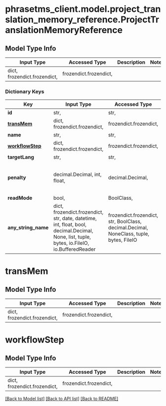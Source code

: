 # phrasetms_client.model.project_translation_memory_reference.ProjectTranslationMemoryReference

## Model Type Info

| Input Type                   | Accessed Type          | Description | Notes |
| ---------------------------- | ---------------------- | ----------- | ----- |
| dict, frozendict.frozendict, | frozendict.frozendict, |             |

### Dictionary Keys

| Key                               | Input Type                                                                                                                                  | Accessed Type                                                                           | Description                                                        | Notes                                   |
| --------------------------------- | ------------------------------------------------------------------------------------------------------------------------------------------- | --------------------------------------------------------------------------------------- | ------------------------------------------------------------------ | --------------------------------------- |
| **id**                            | str,                                                                                                                                        | str,                                                                                    |                                                                    | [optional]                              |
| **[transMem](#transMem)**         | dict, frozendict.frozendict,                                                                                                                | frozendict.frozendict,                                                                  |                                                                    | [optional]                              |
| **name**                          | str,                                                                                                                                        | str,                                                                                    |                                                                    | [optional]                              |
| **[workflowStep](#workflowStep)** | dict, frozendict.frozendict,                                                                                                                | frozendict.frozendict,                                                                  |                                                                    | [optional]                              |
| **targetLang**                    | str,                                                                                                                                        | str,                                                                                    |                                                                    | [optional]                              |
| **penalty**                       | decimal.Decimal, int, float,                                                                                                                | decimal.Decimal,                                                                        |                                                                    | [optional] value must be a 64 bit float |
| **readMode**                      | bool,                                                                                                                                       | BoolClass,                                                                              |                                                                    | [optional]                              |
| **any_string_name**               | dict, frozendict.frozendict, str, date, datetime, int, float, bool, decimal.Decimal, None, list, tuple, bytes, io.FileIO, io.BufferedReader | frozendict.frozendict, str, BoolClass, decimal.Decimal, NoneClass, tuple, bytes, FileIO | any string name can be used but the value must be the correct type | [optional]                              |

# transMem

## Model Type Info

| Input Type                   | Accessed Type          | Description | Notes |
| ---------------------------- | ---------------------- | ----------- | ----- |
| dict, frozendict.frozendict, | frozendict.frozendict, |             |

# workflowStep

## Model Type Info

| Input Type                   | Accessed Type          | Description | Notes |
| ---------------------------- | ---------------------- | ----------- | ----- |
| dict, frozendict.frozendict, | frozendict.frozendict, |             |

[[Back to Model list]](../../README.md#documentation-for-models) [[Back to API list]](../../README.md#documentation-for-api-endpoints) [[Back to README]](../../README.md)
